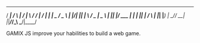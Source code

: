  ____    _    __  __ _____  __      _ ____  
 / ___|  / \  |  \/  |_ _\ \/ /     | / ___| 
| |  _  / _ \ | |\/| || | \  /   _  | \___ \ 
| |_| |/ ___ \| |  | || | /  \  | |_| |___) |
 \____/_/   \_\_|  |_|___/_/\_\  \___/|____/ 
                                             

GAMIX JS  improve your habilities to build a web game.